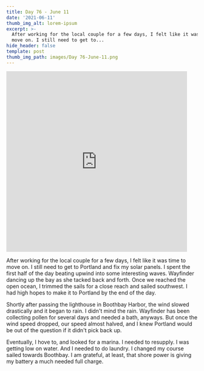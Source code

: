 ```yaml
---
title: Day 76 - June 11
date: '2021-06-11'
thumb_img_alt: lorem-ipsum
excerpt: >-
  After working for the local couple for a few days, I felt like it was time to
  move on. I still need to get to...
hide_header: false
template: post
thumb_img_path: images/Day 76-June-11.png
---
```


<iframe src="https://www.facebook.com/plugins/video.php?height=476&href=https%3A%2F%2Fwww.facebook.com%2FAnchorAdventures1%2Fvideos%2F3075262212743249%2F&show_text=false&width=476&t=0" width="476" height="476" style="border:none;overflow:hidden" scrolling="no" frameborder="0" allowfullscreen="true" allow="autoplay; clipboard-write; encrypted-media; picture-in-picture; web-share" allowFullScreen="true"></iframe>

After working for the local couple for a few days, I felt like it was time to move on. I still need to get to Portland and fix my solar panels.
I spent the first half of the day beating upwind into some interesting waves. Wayfinder dancing up the bay as she tacked back and forth.
Once we reached the open ocean, I trimmed the sails for a close reach and sailed southwest. I had high hopes to make it to Portland by the end of the day.

Shortly after passing the lighthouse in Boothbay Harbor, the wind slowed drastically and it began to rain. I didn't mind the rain. Wayfinder has been collecting pollen for several days and needed a bath, anyways. But once the wind speed dropped, our speed almost halved, and I knew Portland would be out of the question if it didn't pick back up.

Eventually, I hove to, and looked for a marina. I needed to resupply. I was getting low on water. And I needed to do laundry.
I changed my course sailed towards Boothbay. I am grateful, at least, that shore power is giving my battery a much needed full charge.
